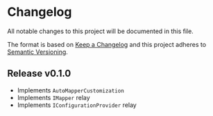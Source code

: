# Changelog

All notable changes to this project will be documented in this file.

The format is based on [Keep a Changelog](http://keepachangelog.com/en/1.0.0/)
and this project adheres to [Semantic Versioning](http://semver.org/spec/v2.0.0.html).

## Release v0.1.0

- Implements `AutoMapperCustomization`
- Implements `IMapper` relay
- Implements `IConfigurationProvider` relay

